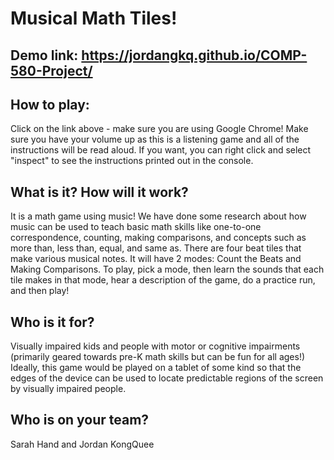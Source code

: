 # Musical Math Tiles!

## Demo link: https://jordangkq.github.io/COMP-580-Project/
## How to play: 
Click on the link above - make sure you are using Google Chrome! Make sure you have your volume up as this is a listening game and all of the instructions will be read aloud. If you want, you can right click and select "inspect" to see the instructions printed out in the console. 

## What is it? How will it work? 
It is a math game using music! We have done some research about how music can be used to teach basic math skills like one-to-one correspondence, counting, making comparisons, and concepts such as more than, less than, equal, and same as. 
There are four beat tiles that make various musical notes. It will have 2 modes: Count the Beats and Making Comparisons. To play, pick a mode, then learn the sounds that each tile makes in that mode, hear a description of the game, do a practice run, and then play!

## Who is it for?
Visually impaired kids and people with motor or cognitive impairments (primarily geared towards pre-K math skills but can be fun for all ages!) Ideally, this game would be played on a tablet of some kind so that the edges of the device can be used to locate predictable regions of the screen by visually impaired people. 

## Who is on your team?
Sarah Hand and Jordan KongQuee
